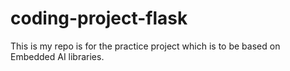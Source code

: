 # coding-project-flask
This is my repo is for the practice project which is to be based on Embedded AI libraries.
